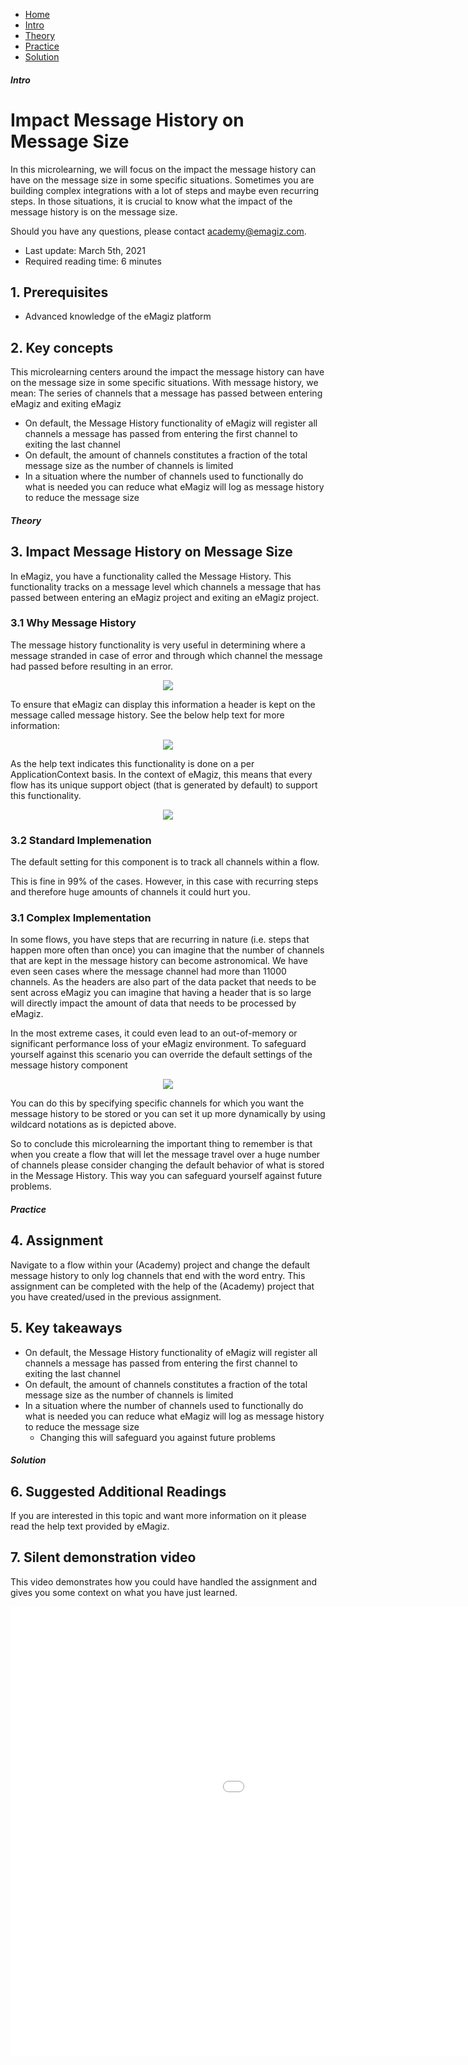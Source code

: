 <div class="ez-academy">
	<div class="ez-academy__body">
		<main class="micro-learning">
		<ul class="doc-nav">
			<li class="doc-nav__item"><a href="../../docs/microlearning/expert-solution-architecture-index" class="doc-nav__link">Home</a></li>
			<li class="doc-nav__item"><a href="#intro" class="doc-nav__link">Intro</a></li>
			<li class="doc-nav__item"><a href="#theory" class="doc-nav__link">Theory</a></li>
			<li class="doc-nav__item"><a href="#practice" class="doc-nav__link">Practice</a></li>
			<li class="doc-nav__item"><a href="#solution" class="doc-nav__link">Solution</a></li>
		</ul>

<div class="doc">

##### Intro

# Impact Message History on Message Size

In this microlearning, we will focus on the impact the message history can have on the message size in some specific situations.
Sometimes you are building complex integrations with a lot of steps and maybe even recurring steps. 
In those situations, it is crucial to know what the impact of the message history is on the message size.

Should you have any questions, please contact academy@emagiz.com.

- Last update: March 5th, 2021
- Required reading time: 6 minutes

## 1. Prerequisites
- Advanced knowledge of the eMagiz platform

## 2. Key concepts
This microlearning centers around the impact the message history can have on the message size in some specific situations.
With message history, we mean: The series of channels that a message has passed between entering eMagiz and exiting eMagiz

- On default, the Message History functionality of eMagiz will register all channels a message has passed from entering the first channel to exiting the last channel
- On default, the amount of channels constitutes a fraction of the total message size as the number of channels is limited
- In a situation where the number of channels used to functionally do what is needed you can reduce what eMagiz will log as message history to reduce the message size

##### Theory

## 3. Impact Message History on Message Size

In eMagiz, you have a functionality called the Message History. 
This functionality tracks on a message level which channels a message that has passed between entering an eMagiz project and exiting an eMagiz project.

### 3.1 Why Message History
The message history functionality is very useful in determining where a message stranded in case of error and through which channel the message had passed before resulting in an error.

<p align="center"><img src="../../img/microlearning/expert-solution-architecture-impact-message-history-on-message-size--message-history-error-message.png"></p>

To ensure that eMagiz can display this information a header is kept on the message called message history. See the below help text for more information:

<p align="center"><img src="../../img/microlearning/expert-solution-architecture-impact-message-history-on-message-size--message-history-explanation.png"></p>

As the help text indicates this functionality is done on a per ApplicationContext basis. 
In the context of eMagiz, this means that every flow has its unique support object (that is generated by default) to support this functionality.

<p align="center"><img src="../../img/microlearning/expert-solution-architecture-impact-message-history-on-message-size--message-history-support-object.png"></p>

### 3.2 Standard Implemenation

The default setting for this component is to track all channels within a flow. 

This is fine in 99% of the cases. However, in this case with recurring steps and therefore huge amounts of channels it could hurt you.

### 3.1 Complex Implementation

In some flows, you have steps that are recurring in nature (i.e. steps that happen more often than once) you can imagine that the number of channels that are kept in the message history can become astronomical.
We have even seen cases where the message channel had more than 11000 channels. 
As the headers are also part of the data packet that needs to be sent across eMagiz you can imagine that having a header that is so large will directly impact the amount of data that needs to be processed by eMagiz.

In the most extreme cases, it could even lead to an out-of-memory or significant performance loss of your eMagiz environment. 
To safeguard yourself against this scenario you can override the default settings of the message history component

<p align="center"><img src="../../img/microlearning/expert-solution-architecture-impact-message-history-on-message-size--message-history-override-explanation.png"></p>

You can do this by specifying specific channels for which you want the message history to be stored or you can set it up more dynamically by using wildcard notations as is depicted above.

So to conclude this microlearning the important thing to remember is that when you create a flow that will let the message travel over a huge number of channels please consider changing the default behavior of what is stored in the Message History.
This way you can safeguard yourself against future problems.

##### Practice

## 4. Assignment

Navigate to a flow within your (Academy) project and change the default message history to only log channels that end with the word entry.
This assignment can be completed with the help of the (Academy) project that you have created/used in the previous assignment.

## 5. Key takeaways

- On default, the Message History functionality of eMagiz will register all channels a message has passed from entering the first channel to exiting the last channel
- On default, the amount of channels constitutes a fraction of the total message size as the number of channels is limited
- In a situation where the number of channels used to functionally do what is needed you can reduce what eMagiz will log as message history to reduce the message size
	- Changing this will safeguard you against future problems

##### Solution

## 6. Suggested Additional Readings

If you are interested in this topic and want more information on it please read the help text provided by eMagiz.

## 7. Silent demonstration video

This video demonstrates how you could have handled the assignment and gives you some context on what you have just learned.

<iframe width="1280" height="720" src="../../vid/microlearning/expert-solution-architecture-impact-message-history-on-message-size.mp4" frameborder="0" allow="accelerometer; autoplay; clipboard-write; encrypted-media; gyroscope; picture-in-picture" allowfullscreen></iframe>

</div>
</main>
</div>
</div>
